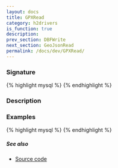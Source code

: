 ```yaml
---
layout: docs
title: GPXRead
category: h2drivers
is_function: true
description: 
prev_section: DBFWrite
next_section: GeoJsonRead
permalink: /docs/dev/GPXRead/
---
```


### Signature

{% highlight mysql %}
{% endhighlight %}

### Description

### Examples

{% highlight mysql %}
{% endhighlight %}

##### See also

* <a href="https://github.com/irstv/H2GIS/blob/a8e61ea7f1953d1bad194af926a568f7bc9aac96/h2drivers/src/main/java/org/h2gis/drivers/gpx/GPXRead.java" target="_blank">Source code</a>
